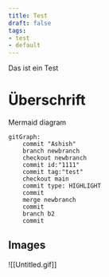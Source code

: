 ```yaml
---
title: Test
draft: false
tags:
- test
- default
---
```


Das ist ein Test
# Überschrift
Mermaid diagram

```mermaid
gitGraph:
    commit "Ashish"
    branch newbranch
    checkout newbranch
    commit id:"1111"
    commit tag:"test"
    checkout main
    commit type: HIGHLIGHT
    commit
    merge newbranch
    commit
    branch b2
    commit

```
## Images
![[Untitled.gif]]